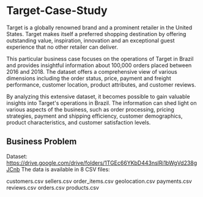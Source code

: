 # Target-Case-Study
Target is a globally renowned brand and a prominent retailer in the United States. Target makes itself a preferred shopping destination by offering outstanding value, inspiration, innovation and an exceptional guest experience that no other retailer can deliver.

This particular business case focuses on the operations of Target in Brazil and provides insightful information about 100,000 orders placed between 2016 and 2018. The dataset offers a comprehensive view of various dimensions including the order status, price, payment and freight performance, customer location, product attributes, and customer reviews.

By analyzing this extensive dataset, it becomes possible to gain valuable insights into Target's operations in Brazil. The information can shed light on various aspects of the business, such as order processing, pricing strategies, payment and shipping efficiency, customer demographics, product characteristics, and customer satisfaction levels.

## Business Problem
Dataset: https://drive.google.com/drive/folders/1TGEc66YKbD443nslRi1bWgVd238gJCnb
The data is available in 8 CSV files:

customers.csv sellers.csv order_items.csv geolocation.csv payments.csv reviews.csv orders.csv products.csv
